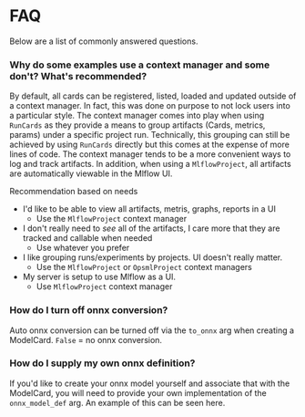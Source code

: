# FAQ

Below are a list of commonly answered questions.


### Why do some examples use a context manager and some don't? What's recommended?

By default, all cards can be registered, listed, loaded and updated outside of a context manager. In fact, this was done on purpose to not lock users into a particular style. The context manager comes into play when using `RunCards` as they provide a means to group artifacts (Cards, metrics, params) under a specific project run. Technically, this grouping can still be achieved by using `RunCards` directly but this comes at the expense of more lines of code. The context manager tends to be a more convenient ways to log and track artifacts. In addition, when using a `MlflowProject`, all artifacts are automatically viewable in the Mlflow UI.

Recommendation based on needs

- I'd like to be able to view all artifacts, metris, graphs, reports in a UI 
    * Use the `MlflowProject` context manager
- I don't really need to *see* all of the artifacts, I care more that they are tracked and callable when needed 
    * Use whatever you prefer
- I like grouping runs/experiments by projects. UI doesn't really matter.
    * Use the `MlflowProject` or `OpsmlProject` context managers
- My server is setup to use Mlflow as a UI.
    * Use `MlflowProject` context manager

### How do I turn off onnx conversion?

Auto onnx conversion can be turned off via the `to_onnx` arg when creating a ModelCard. `False` = no onnx conversion.

### How do I supply my own onnx definition?

If you'd like to create your onnx model yourself and associate that with the ModelCard, you will need to provide your own implementation of the `onnx_model_def` arg. An example of this can be seen here.
